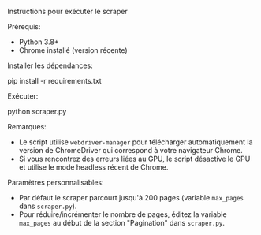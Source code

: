 Instructions pour exécuter le scraper

Prérequis:
- Python 3.8+
- Chrome installé (version récente)

Installer les dépendances:

pip install -r requirements.txt

Exécuter:

python scraper.py

Remarques:
- Le script utilise `webdriver-manager` pour télécharger automatiquement la version de ChromeDriver qui correspond à votre navigateur Chrome.
- Si vous rencontrez des erreurs liées au GPU, le script désactive le GPU et utilise le mode headless récent de Chrome.
 
Paramètres personnalisables:
- Par défaut le scraper parcourt jusqu'à 200 pages (variable `max_pages` dans `scraper.py`).
- Pour réduire/incrémenter le nombre de pages, éditez la variable `max_pages` au début de la section "Pagination" dans `scraper.py`.

